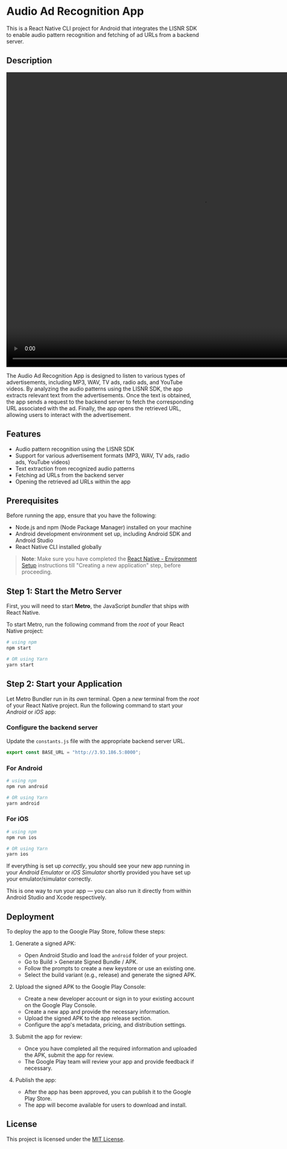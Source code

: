 # Audio Ad Recognition App

This is a React Native CLI project for Android that integrates the LISNR SDK to enable audio pattern recognition and fetching of ad URLs from a backend server.

## Description

<video width="1024" height="768" controls>
  <source src="video.mp4" type="video/mp4">
  Your browser does not support the video tag.
</video>

The Audio Ad Recognition App is designed to listen to various types of advertisements, including MP3, WAV, TV ads, radio ads, and YouTube videos. By analyzing the audio patterns using the LISNR SDK, the app extracts relevant text from the advertisements. Once the text is obtained, the app sends a request to the backend server to fetch the corresponding URL associated with the ad. Finally, the app opens the retrieved URL, allowing users to interact with the advertisement.

## Features

- Audio pattern recognition using the LISNR SDK
- Support for various advertisement formats (MP3, WAV, TV ads, radio ads, YouTube videos)
- Text extraction from recognized audio patterns
- Fetching ad URLs from the backend server
- Opening the retrieved ad URLs within the app

## Prerequisites

Before running the app, ensure that you have the following:

- Node.js and npm (Node Package Manager) installed on your machine
- Android development environment set up, including Android SDK and Android Studio
- React Native CLI installed globally

>**Note**: Make sure you have completed the [React Native - Environment Setup](https://reactnative.dev/docs/environment-setup) instructions till "Creating a new application" step, before proceeding.

## Step 1: Start the Metro Server

First, you will need to start **Metro**, the JavaScript _bundler_ that ships _with_ React Native.

To start Metro, run the following command from the _root_ of your React Native project:

```bash
# using npm
npm start

# OR using Yarn
yarn start
```

## Step 2: Start your Application

Let Metro Bundler run in its _own_ terminal. Open a _new_ terminal from the _root_ of your React Native project. Run the following command to start your _Android_ or _iOS_ app:

### Configure the backend server

Update the `constants.js` file with the appropriate backend server URL.

```javascript
export const BASE_URL = "http://3.93.186.5:8000";
```

### For Android

```bash
# using npm
npm run android

# OR using Yarn
yarn android
```

### For iOS

```bash
# using npm
npm run ios

# OR using Yarn
yarn ios
```

If everything is set up _correctly_, you should see your new app running in your _Android Emulator_ or _iOS Simulator_ shortly provided you have set up your emulator/simulator correctly.

This is one way to run your app — you can also run it directly from within Android Studio and Xcode respectively.

## Deployment

To deploy the app to the Google Play Store, follow these steps:

1. Generate a signed APK:

   - Open Android Studio and load the `android` folder of your project.
   - Go to Build > Generate Signed Bundle / APK.
   - Follow the prompts to create a new keystore or use an existing one.
   - Select the build variant (e.g., release) and generate the signed APK.

2. Upload the signed APK to the Google Play Console:

   - Create a new developer account or sign in to your existing account on the Google Play Console.
   - Create a new app and provide the necessary information.
   - Upload the signed APK to the app release section.
   - Configure the app's metadata, pricing, and distribution settings.

3. Submit the app for review:

   - Once you have completed all the required information and uploaded the APK, submit the app for review.
   - The Google Play team will review your app and provide feedback if necessary.

4. Publish the app:

   - After the app has been approved, you can publish it to the Google Play Store.
   - The app will become available for users to download and install.

## License

This project is licensed under the [MIT License](LICENSE).
